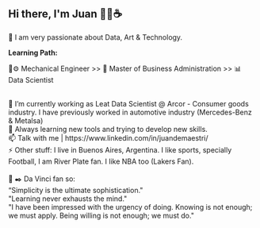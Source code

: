 ## Hi there, I'm Juan 👋😄☕ 

 🚀 I am very passionate about Data, Art & Technology. 
 
<b>Learning Path:</b> 

 🔧⚙️ Mechanical Engineer >> 📄 Master of Business Administration >> 📊 Data Scientist

<br>
📌 I’m currently working as Leat Data Scientist @ Arcor - Consumer goods industry. I have previously worked in automotive industry (Mercedes-Benz & Metalsa)
<br>
🌱 Always learning new tools and trying to develop new skills. 

<br>
📫 Talk with me | https://www.linkedin.com/in/juandemaestri/
<br>
⚡ Other stuff: I live in Buenos Aires, Argentina. I like sports, specially Football, I am River Plate fan. I like NBA too (Lakers Fan).
<br>
<br>
📖 ✒️ Da Vinci fan so:<br>
“Simplicity is the ultimate sophistication."<br>
"Learning never exhausts the mind."<br>
"I have been impressed with the urgency of doing. Knowing is not enough; we must apply. Being willing is not enough; we must do."<br>



